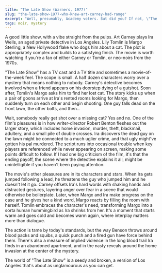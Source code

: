 ```yaml
---
title: "The Late Show (Warners, 1977)"
slug: "the-late-show-1977-who-knew-art-carney-had-range"
excerpt: "Well, presumably, Academy voters. But did you? If not, \"The Late Show\" will demonstrate."
tags: noir, mystery
---
```


A good little show, with a vibe straight from the pulps. Art Carney plays Ira Wells, an aged private detective in Los Angeles. Lily Tomlin is Margo Sterling, a New Hollywood flake who dogs him about a cat. The plot is appropriately complex and builds to a satisfying finish. The movie is worth watching if you're a fan of either Carney or Tomlin, or neo-noirs from the 1970s.

"The Late Show" has a TV cast and a TV title and sometimes a movie-of-the-week feel. The scope is small. A half dozen characters worry over a mystery that means nothing to nobody. Carney's detective becomes involved when a friend appears on his doorstep dying of a gutshot. Soon after, Tomlin's Margo asks him to find her lost cat. The story kicks up when a pair of goons arrive at Ira's rented rooms looking for Margo, then suddenly turn on each other and begin shooting. One guy falls dead on the front lawn, the other bolts, and then...

Wait, somebody really get shot over a missing cat? Yes and no. One of the film's pleasures is in how writer-director Robert Benton fleshes out the larger story, which includes home invasion, murder, theft, blackmail, adultery, and a small pile of double crosses. Ira discovers the dead guy on the lawn might be connected to a much uglier crime, and that ugly might've gotten his pal murdered. The script runs into occasional trouble when key players are referenced while never appearing on screen, making some points difficult to follow. If I had one big criticism of the film, it's that the ending payoff, the scene where the detective explains it all, might be unintelligible if you haven't been paying attention.

The movie's other pleasures are in its characters and stars. When Ira gets jumped following a lead, he threatens the guy who jumped him and he doesn't let it go. Carney offsets Ira's hard words with shaking hands and distracted gestures, layering anger over fear in a scene that would otherwise be boilerplate. Later, when Margo and Ira make progress on the case and he gives her a kind word, Margo reacts by filling the room with herself. Tomlin embraces the character's need, transforming Margo into a sorta human hummingbird as Ira shrinks from her. It's a moment that starts warm and goes cold and becomes warm again, where interplay matters more than dialogue.

The action is tame by today's standards, but the way Benson throws around blood packs and squibs, a quick punch and a fired gun have force behind them. There's also a measure of implied violence in the long blood trail Ira finds in an abandoned apartment, and in the nasty reveals around the home invasion at the center of the mystery.

The world of "The Late Show" is a seedy and broken, a version of Los Angeles that's about as unglamourous as you can get.
